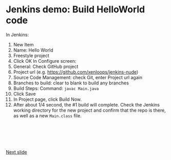 # Jenkins demo: Build HelloWorld code

In Jenkins:
1. New Item
2. Name: Hello World
3. Freestyle project
4. Click OK
In Configure screen:
1. General: Check GitHub project
2. Project url (e.g. https://github.com/xenloops/jenkins-nude)
3. Source Code Management: check Git, enter Project url again
4. Branches to build: clear to blank to build any branches
5. Build Steps: Command: ```javac Main.java```
6. Click Save
7. In Project page, click Build Now.
8. After about 1/4 second, the #1 build will complete. Check the Jenkins working directory for the new project and confirm that the repo is there, as well as a new ```Main.class``` file.

<br /><br /><br /><br />

[Next slide](sca.md)
